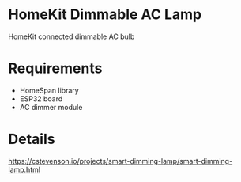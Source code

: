 # HomeKit Dimmable AC Lamp
HomeKit connected dimmable AC bulb

# Requirements

- HomeSpan library
- ESP32 board
- AC dimmer module

# Details
https://cstevenson.io/projects/smart-dimming-lamp/smart-dimming-lamp.html

